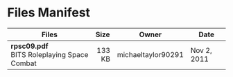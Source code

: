 # Files Manifest

<table>
  <thead>
    <tr>
      <th>Files</th>
      <th>Size</th>
      <th>Owner</th>
      <th>Date</th>
    </tr>
  </thead>
  <tbody>
    <tr>
      <td><strong>rpsc09.pdf</strong><br />BITS Roleplaying Space Combat</td>
      <td width="10%" style="text-align: right;">133 KB</td>
      <td width="12%" style="text-align: right;">michaeltaylor90291</td>
      <td>Nov 2, 2011</td>
    </tr>
  </tbody>
</table>

